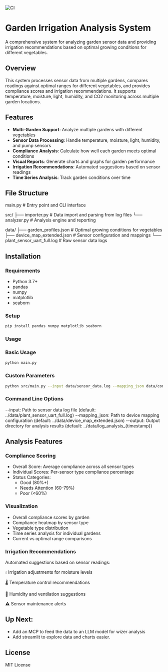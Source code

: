 ![CI](https://github.com/mkima/AutoGradenParser/actions/workflows/cicd.yaml/badge.svg)
# Garden Irrigation Analysis System

A comprehensive system for analyzing garden sensor data and providing irrigation recommendations based on optimal growing conditions for different vegetables.

## Overview

This system processes sensor data from multiple gardens, compares readings against optimal ranges for different vegetables, and provides compliance scores and irrigation recommendations. It supports temperature, moisture, light, humidity, and CO2 monitoring across multiple garden locations.


## Features

- **Multi-Garden Support**: Analyze multiple gardens with different vegetables
- **Sensor Data Processing**: Handle temperature, moisture, light, humidity, and pump sensors
- **Compliance Analysis**: Calculate how well each garden meets optimal conditions
- **Visual Reports**: Generate charts and graphs for garden performance
- **Irrigation Recommendations**: Automated suggestions based on sensor readings
- **Time Series Analysis**: Track garden conditions over time

## File Structure
main.py # Entry point and CLI interface

src/ 
├── importer.py # Data import and parsing from log files 
└── analyzer.py # Analysis engine and reporting

data/ 
├── garden_profiles.json # Optimal growing conditions for vegetables 
├── device_map_extended.json # Sensor configuration and mappings
└── plant_sensor_uart_full.log # Raw sensor data logs

## Installation

### Requirements
- Python 3.7+
- pandas
- numpy
- matplotlib
- seaborn

### Setup
```bash
pip install pandas numpy matplotlib seaborn
```

### Usage
### Basic Usage
```bash
python main.py
```
### Custom Parameters
```bash
python src/main.py --input data/sensor_data.log --mapping_json data/config.json --output analysis_results
```

### Command Line Options
--input: Path to sensor data log file (default: ../data/plant_sensor_uart_full.log)
--mapping_json: Path to device mapping configuration (default: ../data/device_map_extended.json)
--output: Output directory for analysis results (default: ../data/log_analysis_{timestamp})


## Analysis Features
### Compliance Scoring
* Overall Score: Average compliance across all sensor types
* Individual Scores: Per-sensor type compliance percentage
* Status Categories:
    * Good (80%+)
    * Needs Attention (60-79%)
    * Poor (<60%)
### Visualization
* Overall compliance scores by garden
* Compliance heatmap by sensor type
* Vegetable type distribution
* Time series analysis for individual gardens
* Current vs optimal range comparisons
### Irrigation Recommendations
Automated suggestions based on sensor readings:

💧 Irrigation adjustments for moisture levels

🌡️ Temperature control recommendations

💨 Humidity and ventilation suggestions

⚠️ Sensor maintenance alerts


## Up Next:
* Add an MCP to feed the data to an LLM model for wizer analysis
* Add streamlit to explore data and charts easier.


## License 
MIT  License
